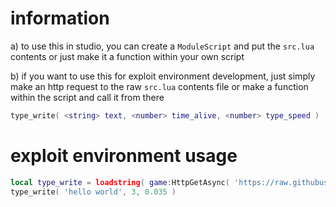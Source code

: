 # information
a) to use this in studio, you can create a `ModuleScript` and put the `src.lua` contents or just make it a function within your own script

b) if you want to use this for exploit environment development, just simply make an http request to the raw `src.lua` contents file or make a function within the script and call it from there

```lua
type_write( <string> text, <number> time_alive, <number> type_speed )
```

# exploit environment usage
```lua
local type_write = loadstring( game:HttpGetAsync( 'https://raw.githubusercontent.com/networktraffic/typewriter/main/src.lua' ) )( )
type_write( 'hello world', 3, 0.035 )
```
